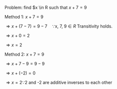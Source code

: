 Problem: find $x \in R such that $x + 7 = 9$

Method 1:
$x + 7 = 9$

$\Rightarrow x + (7 - 7) = 9 - 7 \quad \because \text{x, 7, 9} 
\in R$ Transitivity holds. 

$\Rightarrow x + 0 = 2$

$\Rightarrow x = 2$


Method 2: 
$x + 7 = 9$

$\Rightarrow x + 7 - 9 = 9 - 9$

$\Rightarrow x + (-2) = 0$

$\Rightarrow x = 2 \because \text{2 and -2 are additive inverses to each other}$
